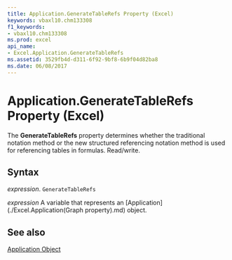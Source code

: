 ```yaml
---
title: Application.GenerateTableRefs Property (Excel)
keywords: vbaxl10.chm133308
f1_keywords:
- vbaxl10.chm133308
ms.prod: excel
api_name:
- Excel.Application.GenerateTableRefs
ms.assetid: 3529fb4d-d311-6f92-9bf8-6b9f04d82ba8
ms.date: 06/08/2017
---
```



# Application.GenerateTableRefs Property (Excel)

The  **GenerateTableRefs** property determines whether the traditional notation method or the new structured referencing notation method is used for referencing tables in formulas. Read/write.


## Syntax

 _expression_. `GenerateTableRefs`

 _expression_ A variable that represents an [Application](./Excel.Application(Graph property).md) object.


## See also


[Application Object](Excel.Application(objec).md)

